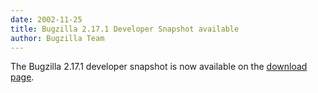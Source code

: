 ```yaml
---
date: 2002-11-25
title: Bugzilla 2.17.1 Developer Snapshot available
author: Bugzilla Team
---
```


The Bugzilla 2.17.1 developer snapshot is now available on the [download page](/download/).

